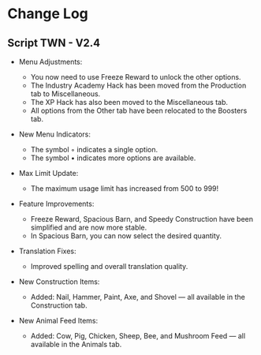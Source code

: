 # Change Log

## Script TWN - V2.4

* Menu Adjustments:
  * You now need to use Freeze Reward to unlock the other options.
  * The Industry Academy Hack has been moved from the Production tab to Miscellaneous.
  * The XP Hack has also been moved to the Miscellaneous tab.
  * All options from the Other tab have been relocated to the Boosters tab.

* New Menu Indicators:
  * The symbol ◦ indicates a single option.
  * The symbol • indicates more options are available.

* Max Limit Update:
  * The maximum usage limit has increased from 500 to 999!

* Feature Improvements:
  * Freeze Reward, Spacious Barn, and Speedy Construction have been simplified and are now more stable.
  * In Spacious Barn, you can now select the desired quantity.

* Translation Fixes:
  * Improved spelling and overall translation quality.

* New Construction Items:
  * Added: Nail, Hammer, Paint, Axe, and Shovel — all available in the Construction tab.

* New Animal Feed Items:
  * Added: Cow, Pig, Chicken, Sheep, Bee, and Mushroom Feed — all available in the Animals tab.

